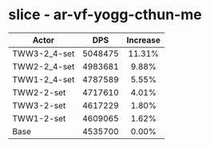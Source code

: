 # slice - ar-vf-yogg-cthun-me
| Actor | DPS | Increase |
|---|:---:|:---:|
|TWW3-2_4-set|5048475|11.31%|
|TWW2-2_4-set|4983681|9.88%|
|TWW1-2_4-set|4787589|5.55%|
|TWW2-2-set|4717610|4.01%|
|TWW3-2-set|4617229|1.80%|
|TWW1-2-set|4609065|1.62%|
|Base|4535700|0.00%|

